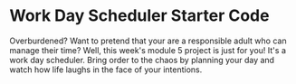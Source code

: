 # Work Day Scheduler Starter Code
Overburdened? Want to pretend that your are a responsible adult who can manage their time? Well, this week's module 5 project is just for you! It's a work day scheduler. Bring order to the chaos by planning your day and watch how life laughs in the face of your intentions. 